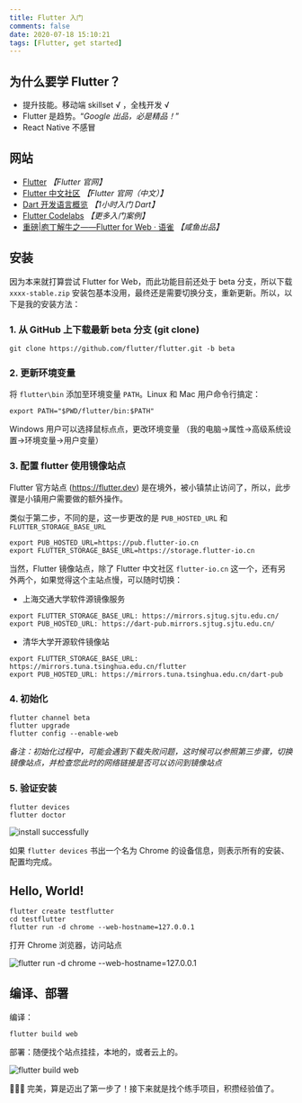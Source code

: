 ```yaml
---
title: Flutter 入门
comments: false
date: 2020-07-18 15:10:21
tags: [Flutter, get started]
---
```


## 为什么要学 Flutter？

- 提升技能。移动端 skillset √ ，全栈开发 √
- Flutter 是趋势。“*Google 出品，必是精品！*”
- React Native 不感冒

## 网站

- [Flutter](https://flutter.dev/) *【Flutter 官网】*
- [Flutter 中文社区](https://flutter.cn/) *【Flutter 官网（中文）】*
- [Dart 开发语言概览](https://dart.cn/guides/language/language-tour) *【1小时入门 Dart】*
- [Flutter Codelabs](https://codelabs.flutter-io.cn/) *【更多入门案例】*
- [重磅|庖丁解牛之——Flutter for Web · 语雀](https://www.yuque.com/xytech/flutter/aqsvov) *【咸鱼出品】*

## 安装 

因为本来就打算尝试 Flutter for Web，而此功能目前还处于 beta 分支，所以下载 `xxxx-stable.zip` 安装包基本没用，最终还是需要切换分支，重新更新。所以，以下是我的安装方法：

### 1. 从 GitHub 上下载最新 beta 分支 (git clone)

``` shell
git clone https://github.com/flutter/flutter.git -b beta
```

### 2. 更新环境变量 [<fa-link/>](https://flutter.cn/docs/get-started/install/windows)

将 `flutter\bin` 添加至环境变量 `PATH`。Linux 和 Mac 用户命令行搞定：

``` shell
export PATH="$PWD/flutter/bin:$PATH"
```

Windows 用户可以选择鼠标点点，更改环境变量 （我的电脑->属性->高级系统设置->环境变量->用户变量）

### 3. 配置 flutter 使用镜像站点 [<fa-link/>](https://flutter.cn/docs/get-started/install/windows)

Flutter 官方站点 (https://flutter.dev) 是在境外，被小镇禁止访问了，所以，此步骤是小镇用户需要做的额外操作。

类似于第二步，不同的是，这一步更改的是 `PUB_HOSTED_URL` 和 `FLUTTER_STORAGE_BASE_URL`

``` shell
export PUB_HOSTED_URL=https://pub.flutter-io.cn
export FLUTTER_STORAGE_BASE_URL=https://storage.flutter-io.cn
```

当然，Flutter 镜像站点，除了 Flutter 中文社区 `flutter-io.cn` 这一个，还有另外两个，如果觉得这个主站点慢，可以随时切换：

- 上海交通大学软件源镜像服务

``` shell
export FLUTTER_STORAGE_BASE_URL: https://mirrors.sjtug.sjtu.edu.cn/
export PUB_HOSTED_URL: https://dart-pub.mirrors.sjtug.sjtu.edu.cn/
```

- 清华大学开源软件镜像站

``` shell
export FLUTTER_STORAGE_BASE_URL: https://mirrors.tuna.tsinghua.edu.cn/flutter
export PUB_HOSTED_URL: https://mirrors.tuna.tsinghua.edu.cn/dart-pub
```

### 4. 初始化 [<fa-link/>](https://flutter.cn/docs/get-started/web)

``` shell
flutter channel beta
flutter upgrade
flutter config --enable-web
```
*备注：初始化过程中，可能会遇到下载失败问题，这时候可以参照第三步骤，切换镜像站点，并检查您此时的网络链接是否可以访问到镜像站点*

### 5. 验证安装 [<fa-link/>](https://flutter.cn/docs/get-started/web)

``` shell
flutter devices
flutter doctor
```

![install successfully](/images/flutter/flutter%20doctor%20no%20issues%20found.jpg)

如果 `flutter devices` 书出一个名为 Chrome 的设备信息，则表示所有的安装、配置均完成。

## Hello, World! [<fa-link/>](https://flutter.cn/docs/get-started/web)

``` shell
flutter create testflutter
cd testflutter
flutter run -d chrome --web-hostname=127.0.0.1
```

打开 Chrome 浏览器，访问站点

![flutter run -d chrome --web-hostname=127.0.0.1](/images/flutter/flutter%20run.png)

## 编译、部署 [<fa-link/>](https://flutter.cn/docs/deployment/web)

编译：

``` shell
flutter build web
```

部署：随便找个站点挂挂，本地的，或者云上的。

![flutter build web](/images/flutter/flutter%20build%20web.png)

🎉🎉🎉 完美，算是迈出了第一步了！接下来就是找个练手项目，积攒经验值了。
